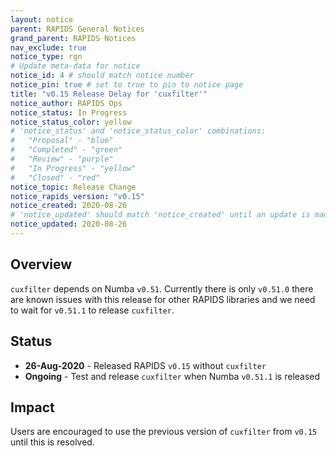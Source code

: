 ```yaml
---
layout: notice
parent: RAPIDS General Notices
grand_parent: RAPIDS Notices
nav_exclude: true
notice_type: rgn
# Update meta-data for notice
notice_id: 4 # should match notice number
notice_pin: true # set to true to pin to notice page
title: "v0.15 Release Delay for 'cuxfilter'"
notice_author: RAPIDS Ops
notice_status: In Progress
notice_status_color: yellow
# 'notice_status' and 'notice_status_color' combinations:
#   "Proposal" - "blue"
#   "Completed" - "green"
#   "Review" - "purple"
#   "In Progress" - "yellow"
#   "Closed" - "red"
notice_topic: Release Change
notice_rapids_version: "v0.15"
notice_created: 2020-08-26
# 'notice_updated' should match 'notice_created' until an update is made
notice_updated: 2020-08-26
---
```


## Overview

`cuxfilter` depends on Numba `v0.51`. Currently there is only `v0.51.0` there
are known issues with this release for other RAPIDS libraries and we need to
wait for `v0.51.1` to release `cuxfilter`.

## Status

- **26-Aug-2020** - Released RAPIDS `v0.15` without `cuxfilter`
- **Ongoing** - Test and release `cuxfilter` when Numba `v0.51.1` is released

## Impact

Users are encouraged to use the previous version of `cuxfilter` from `v0.15` until this is
resolved.
